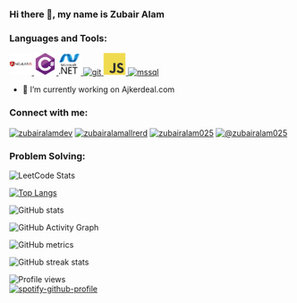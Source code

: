 ### Hi there 👋, my name is Zubair Alam 

<h3 align="left">Languages and Tools:</h3>
<p align="left"> <a href="https://angular.io" target="_blank" rel="noreferrer"> <img src="https://raw.githubusercontent.com/devicons/devicon/master/icons/angularjs/angularjs-original-wordmark.svg" alt="angularjs" width="40" height="40"/> </a> <a href="https://www.w3schools.com/cs/" target="_blank" rel="noreferrer"> <img src="https://raw.githubusercontent.com/devicons/devicon/master/icons/csharp/csharp-original.svg" alt="csharp" width="40" height="40"/> </a> <a href="https://dotnet.microsoft.com/" target="_blank" rel="noreferrer"> <img src="https://raw.githubusercontent.com/devicons/devicon/master/icons/dot-net/dot-net-original-wordmark.svg" alt="dotnet" width="40" height="40"/> </a> <a href="https://git-scm.com/" target="_blank" rel="noreferrer"> <img src="https://www.vectorlogo.zone/logos/git-scm/git-scm-icon.svg" alt="git" width="40" height="40"/> </a> <a href="https://developer.mozilla.org/en-US/docs/Web/JavaScript" target="_blank" rel="noreferrer"> <img src="https://raw.githubusercontent.com/devicons/devicon/master/icons/javascript/javascript-original.svg" alt="javascript" width="40" height="40"/> </a> <a href="https://www.microsoft.com/en-us/sql-server" target="_blank" rel="noreferrer"> <img src="https://www.svgrepo.com/show/303229/microsoft-sql-server-logo.svg" alt="mssql" width="40" height="40"/> </a> </p>

- 🔭 I’m currently working on Ajkerdeal.com 

<h3 align="left">Connect with me:</h3>
<p align="left">
<a href="https://linkedin.com/in/zubairalamdev" target="blank"><img align="center" src="https://raw.githubusercontent.com/rahuldkjain/github-profile-readme-generator/master/src/images/icons/Social/linked-in-alt.svg" alt="zubairalamdev" height="30" width="40" /></a>
<a href="https://fb.com/zubairalamallrerd" target="blank"><img align="center" src="https://raw.githubusercontent.com/rahuldkjain/github-profile-readme-generator/master/src/images/icons/Social/facebook.svg" alt="zubairalamallrerd" height="30" width="40" /></a>
<a href="https://www.leetcode.com/zubairalam025" target="blank"><img align="center" src="https://raw.githubusercontent.com/rahuldkjain/github-profile-readme-generator/master/src/images/icons/Social/leet-code.svg" alt="zubairalam025" height="30" width="40" /></a>
<a href="https://www.hackerearth.com/zubairalam025" target="blank"><img align="center" src="https://raw.githubusercontent.com/rahuldkjain/github-profile-readme-generator/master/src/images/icons/Social/hackerearth.svg" alt="@zubairalam025" height="30" width="40" /></a>
</p>
<h3 align="left">Problem Solving:</h3>

![LeetCode Stats](https://leetcard.jacoblin.cool/zubairalam025?theme=forest&font=Basic&ext=heatmap)

[![Top Langs](https://github-readme-stats.vercel.app/api/top-langs/?username=zubairalamsub)](https://github.com/anuraghazra/github-readme-stats)

![GitHub stats](https://github-readme-stats.vercel.app/api?username=zubairalamsub&show_icons=true&count_private=true)  

![GitHub Activity Graph](https://activity-graph.herokuapp.com/graph?username=zubairalamsub)  

![GitHub metrics](https://metrics.lecoq.io/zubairalamsub)  

![GitHub streak stats](https://github-readme-streak-stats.herokuapp.com/?user=zubairalamsub)  

![Profile views](https://gpvc.arturio.dev/zubairalamsub)  
[![spotify-github-profile](https://spotify-github-profile.vercel.app/api/view?uid=31ebgf672vmog4l6ogmkklb7mo3m&cover_image=true&theme=default)](https://spotify-github-profile.vercel.app/api/view?uid=31ebgf672vmog4l6ogmkklb7mo3m&redirect=true)
